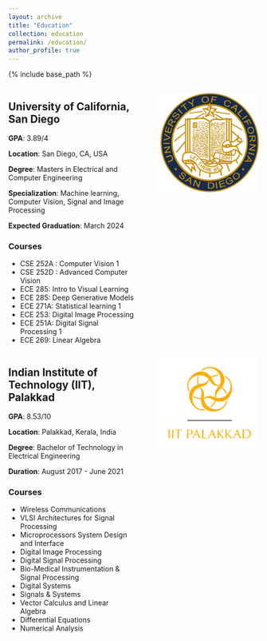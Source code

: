 ```yaml
---
layout: archive
title: "Education"
collection: education
permalink: /education/
author_profile: true
---
```


{% include base_path %}

<div style="display: flex;">
  <div style="flex: 1;">
    <h2>University of California, San Diego</h2>
    <p><b>GPA</b>: 3.89/4</p>
    <p><b>Location</b>: San Diego, CA, USA</p>
    <p><b>Degree</b>: Masters in Electrical and Computer Engineering</p>
    <p><b>Specialization</b>: Machine learning, Computer Vision, Signal and Image Processing</p>
    <p><b>Expected Graduation</b>: March 2024</p>
    <h3>Courses</h3>
    <ul>
        <li>CSE 252A : Computer Vision 1</li>
        <li>CSE 252D : Advanced Computer Vision</li>
        <li>ECE 285: Intro to Visual Learning</li>
        <li>ECE 285: Deep Generative Models</li>
        <li>ECE 271A: Statistical learning 1 </li>
        <li>ECE 253: Digital Image Processing</li>
        <li>ECE 251A: Digital Signal Processing 1</li>
        <li>ECE 269: Linear Algebra</li>
    </ul>
  </div>
  <div style="flex: 1;">
    <p align="right">
      <img src="../images/ucsd.png" alt="Door-key Problem" width="200" />
    </p>
  </div>
</div>


<div style="display: flex;">
  <div style="flex: 1;">
    <h2>Indian Institute of Technology (IIT), Palakkad</h2>
    <p><b>GPA</b>: 8.53/10</p>
    <p><b>Location</b>: Palakkad, Kerala, India</p>
    <p><b>Degree</b>: Bachelor of Technology in Electrical Engineering</p>
    <p><b>Duration</b>: August 2017 - June 2021</p>
    <h3>Courses</h3>
    <ul>
        <li>Wireless Communications</li>
        <li>VLSI Architectures for Signal Processing</li>
        <li>Microprocessors System Design and Interface</li>
        <li>Digital Image Processing</li>
        <li>Digital Signal Processing</li>
        <li>Bio-Medical Instrumentation & Signal Processing</li>
        <li>Digital Systems</li>
        <li>Signals & Systems</li>
        <li>Vector Calculus and Linear Algebra</li>
        <li>Differential Equations</li>
        <li>Numerical Analysis</li>
    </ul>
  </div>
  <div style="flex: 1;">
    <p align="right">
      <img src="../images/iitpkd.png" alt="Door-key Problem" width="200" />
    </p>
  </div>
</div>

